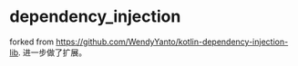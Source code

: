 # dependency_injection
forked from https://github.com/WendyYanto/kotlin-dependency-injection-lib.
进一步做了扩展。
